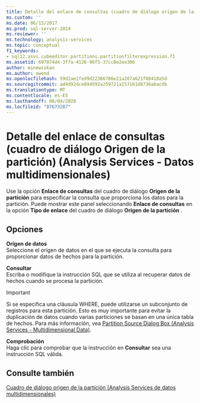 ```yaml
---
title: Detalle del enlace de consultas (cuadro de diálogo origen de la partición) (Analysis Services-datos multidimensionales) | Microsoft Docs
ms.custom: ''
ms.date: 06/13/2017
ms.prod: sql-server-2014
ms.reviewer: ''
ms.technology: analysis-services
ms.topic: conceptual
f1_keywords:
- sql12.asvs.cubeeditor.partitions.partitionfilterexpression.f1
ms.assetid: 697874d4-3f7a-4126-96f5-37cc8e2ee306
author: minewiskan
ms.author: owend
ms.openlocfilehash: 59d2ae1fed9d22366786e21a287a621f08418a5d
ms.sourcegitcommit: ad4d92dce894592a259721a1571b1d8736abacdb
ms.translationtype: MT
ms.contentlocale: es-ES
ms.lasthandoff: 08/04/2020
ms.locfileid: "87673287"
---
```

# <a name="query-binding-detail-partition-source-dialog-box-analysis-services---multidimensional-data"></a>Detalle del enlace de consultas (cuadro de diálogo Origen de la partición) (Analysis Services - Datos multidimensionales)
  Use la opción **Enlace de consultas** del cuadro de diálogo **Origen de la partición** para especificar la consulta que proporciona los datos para la partición. Puede mostrar este panel seleccionando **Enlace de consultas** en la opción **Tipo de enlace** del cuadro de diálogo **Origen de la partición** .  
  
## <a name="options"></a>Opciones  
 **Origen de datos**  
 Seleccione el origen de datos en el que se ejecuta la consulta para proporcionar datos de hechos para la partición.  
  
 **Consultar**  
 Escriba o modifique la instrucción SQL que se utiliza al recuperar datos de hechos cuando se procesa la partición.  
  
> [!IMPORTANT]  
>  Si se especifica una cláusula WHERE, puede utilizarse un subconjunto de registros para esta partición. Esto es muy importante para evitar la duplicación de datos cuando varias particiones se basan en una única tabla de hechos. Para más información, vea [Partition Source Dialog Box &#40;Analysis Services - Multidimensional Data&#41;](partition-source-dialog-box-analysis-services-multidimensional-data.md).  
  
 **Comprobación**  
 Haga clic para comprobar que la instrucción en **Consultar** sea una instrucción SQL válida.  
  
## <a name="see-also"></a>Consulte también  
 [Cuadro de diálogo origen de la partición &#40;Analysis Services de datos multidimensionales&#41;](partition-source-dialog-box-analysis-services-multidimensional-data.md)  
  
  
